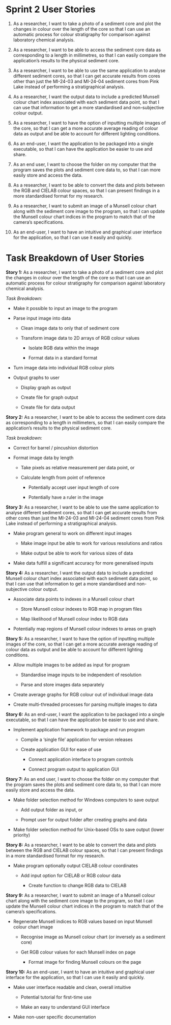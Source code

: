 # Sprint 2 User Stories

1. As a researcher, I want to take a photo of a sediment core and plot the changes in colour over the length of the core so that I can use an automatic process for colour stratigraphy for comparison against laboratory chemical analysis.

2. As a researcher, I want to be able to access the sediment core data as corresponding to a length in millimetres, so that I can easily compare the application’s results to the physical sediment core.

3. As a researcher, I want to be able to use the same application to analyse different sediment cores, so that I can get accurate results from cores other than just the MI-24-03 and MI-24-04 sediment cores from Pink Lake instead of performing a stratigraphical analysis.

4. As a researcher, I want the output data to include a predicted Munsell colour chart index associated with each sediment data point, so that I can use that information to get a more standardised and non-subjective colour output.

5. As a researcher, I want to have the option of inputting multiple images of the core, so that I can get a more accurate average reading of colour data as output and be able to account for different lighting conditions.

6. As an end-user, I want the application to be packaged into a single executable, so that I can have the application be easier to use and share.

7. As an end user, I want to choose the folder on my computer that the program saves the plots and sediment core data to, so that I can more easily store and access the data.

8. As a researcher, I want to be able to convert the data and plots between the RGB and CIELAB colour spaces, so that I can present findings in a more standardised format for my research.

9. As a researcher, I want to submit an image of a Munsell colour chart along with the sediment core image to the program, so that I can update the Munsell colour chart indices in the program to match that of the camera’s specifications.

10. As an end-user, I want to have an intuitive and graphical user interface for the application, so that I can use it easily and quickly.

# 

# 

# Task Breakdown of User Stories

**Story 1:** As a researcher, I want to take a photo of a sediment core and plot the changes in colour over the length of the core so that I can use an automatic process for colour stratigraphy for comparison against laboratory chemical analysis.

*Task Breakdown:*

* Make it possible to input an image to the program

* Parse input image into data

  * Clean image data to only that of sediment core

  * Transform image data to 2D arrays of RGB colour values

    * Isolate RGB data within the image

    * Format data in a standard format

* Turn image data into individual RGB colour plots

* Output graphs to user

  * Display graph as output

  * Create file for graph output

  * Create file for data output

**Story 2:** As a researcher, I want to be able to access the sediment core data as corresponding to a length in millimeters, so that I can easily compare the application’s results to the physical sediment core.

*Task breakdown:*

* Correct for barrel / pincushion distortion  
* Format image data by length

  * Take pixels as relative measurement per data point, or

  * Calculate length from point of reference

    * Potentially accept user input length of core

    * Potentially have a ruler in the image

**Story 3:** As a researcher, I want to be able to use the same application to analyse different sediment cores, so that I can get accurate results from other cores than just the MI-24-03 and MI-24-04 sediment cores from Pink Lake instead of performing a stratigraphical analysis.

* Make program general to work on different input images

  * Make image input be able to work for various resolutions and ratios

  * Make output be able to work for various sizes of data

* Make data fulfill a significant accuracy for more generalised inputs

**Story 4:** As a researcher, I want the output data to include a predicted Munsell colour chart index associated with each sediment data point, so that I can use that information to get a more standardised and non-subjective colour output.

* Associate data points to indexes in a Munsell colour chart

  * Store Munsell colour indexes to RGB map in program files

  * Map likelihood of Munsell colour index to RGB data

* Potentially map regions of Munsell colour indexes to areas on graph

**Story 5:** As a researcher, I want to have the option of inputting multiple images of the core, so that I can get a more accurate average reading of colour data as output and be able to account for different lighting conditions.

* Allow multiple images to be added as input for program

  * Standardise image inputs to be independent of resolution

  * Parse and store images data separately

* Create average graphs for RGB colour out of individual image data

* Create multi-threaded processes for parsing multiple images to data

**Story 6:** As an end-user, I want the application to be packaged into a single executable, so that I can have the application be easier to use and share.

* Implement application framework to package and run program

  * Compile a ‘single file’ application for version releases

  * Create application GUI for ease of use

    * Connect application interface to program controls

    * Connect program output to application GUI

**Story 7:** As an end user, I want to choose the folder on my computer that the program saves the plots and sediment core data to, so that I can more easily store and access the data.

* Make folder selection method for Windows computers to save output

  * Add output folder as input, or

  * Prompt user for output folder after creating graphs and data

* Make folder selection method for Unix-based OSs to save output (lower priority)

**Story 8:** As a researcher, I want to be able to convert the data and plots between the RGB and CIELAB colour spaces, so that I can present findings in a more standardised format for my research.

* Make program optionally output CIELAB colour coordinates

  * Add input option for CIELAB or RGB colour data

    * Create function to change RGB data to CIELAB

**Story 9:** As a researcher, I want to submit an image of a Munsell colour chart along with the sediment core image to the program, so that I can update the Munsell colour chart indices in the program to match that of the camera’s specifications.

* Regenerate Munsell indices to RGB values based on input Munsell colour chart image

  * Recognise image as Munsell colour chart (or inversely as a sediment core)

  * Get RGB colour values for each Munsell index on page

    * Format image for finding Munsell colours on the page

**Story 10:** As an end-user, I want to have an intuitive and graphical user interface for the application, so that I can use it easily and quickly.

* Make user interface readable and clean, overall intuitive

  * Potential tutorial for first-time use

  * Make an easy to understand GUI interface

* Make non-user specific documentation